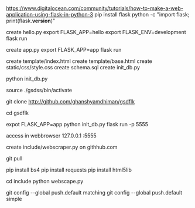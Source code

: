 # 
https://www.digitalocean.com/community/tutorials/how-to-make-a-web-application-using-flask-in-python-3
pip install flask
python -c "import flask; print(flask.__version__)"

create hello.py
export FLASK_APP=hello
export FLASK_ENV=development
flask run

create app.py
export FLASK_APP=app
flask run


create template/index.html
create template/base.html
create static/css/style.css
create schema.sql
create init_db.py

python init_db.py

source ./gsdss/bin/activate

git clone http://github.com/ghanshyamdhiman/gsdflk

cd gsdflk

expot FLASK_APP=app
python init_db.py
flask run -p 5555

access in webbrowser 127.0.0.1 :5555

create include/webscraper.py on githhub.com

git pull

pip install bs4
pip install requests
pip install html5lib

cd include
python webscape.py

git config --global push.default matching
git config --global push.default simple







